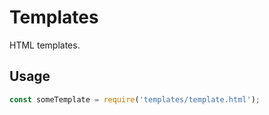# Templates

HTML templates.

## Usage

```javascript
const someTemplate = require('templates/template.html');
```
